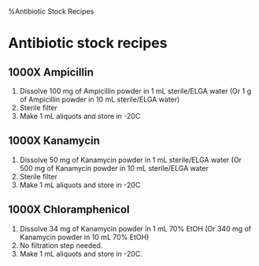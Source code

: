 %Antibiotic Stock Recipes
# Antibiotic stock recipes

## 1000X Ampicillin 
1. Dissolve 100 mg of Ampicillin powder in 1 mL sterile/ELGA water  (Or 1 g of Ampicillin powder in 10 mL sterile/ELGA water) 
2. Sterile filter 
3. Make 1 mL aliquots and store in -20C 

## 1000X Kanamycin 
1. Dissolve 50 mg of Kanamycin powder in 1 mL sterile/ELGA water 
   (Or 500 mg of Kanamycin powder in 10 mL sterile/ELGA water 
2. Sterile filter 
3. Make 1 mL aliquots and store in -20C 

## 1000X Chloramphenicol
1. Dissolve 34 mg of Kanamycin powder in 1 mL 70% EtOH
   (Or 340 mg of Kanamycin powder in 10 mL 70% EtOH)
2. No filtration step needed. 
3. Make 1 mL aliquots and store in -20C.
